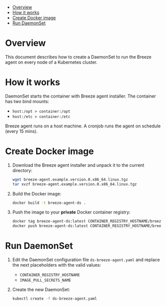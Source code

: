 <!-- TOC depthFrom:1 depthTo:6 withLinks:1 updateOnSave:1 orderedList:0 -->

- [Overview](#overview)
- [How it works](#how-it-works)
- [Create Docker image](#create-docker-image)
- [Run DaemonSet](#run-daemonset)

<!-- /TOC -->

# Overview

This document describes how to create a DaemonSet to run the Breeze agent on every node of a Kubernetes cluster.

# How it works

DaemonSet starts the container with Breeze agent installer. The container has two bind mounts:

* `host:/opt > container:/opt`
* `host:/etc > container:/etc`

Breeze agent runs on a host machine. A cronjob runs the agent on schedule (every 15 mins).

# Create Docker image

1. Download the Breeze agent installer and unpack it to the current directory:

    ```bash
    wget breeze-agent.example.version.0.x86_64.linux.tgz
    tar xvzf breeze-agent.example.version.0.x86_64.linux.tgz
    ```

1. Build the Docker image:

    ```bash
    docker build -t breeze-agent-ds .
    ```

1. Push the image to your **private** Docker container registry:

    ```bash
    docker tag breeze-agent-ds:latest CONTAINER_REGISTRY_HOSTNAME/breeze-agent-ds:latest
    docker push breeze-agent-ds:latest CONTAINER_REGISTRY_HOSTNAME/breeze-agent-ds:latest
    ```

# Run DaemonSet

1. Edit the DaemonSet configuration file `ds-breeze-agent.yaml` and replace the next placeholders with the valid values:

    * `CONTAINER_REGISTRY_HOSTNAME`
    * `IMAGE_PULL_SECRETS_NAME`

1. Create the new DaemonSet:

    ```bash
    kubectl create -f ds-breeze-agent.yaml
    ```
